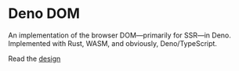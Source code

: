 # Deno DOM
An implementation of the browser DOM—primarily for SSR—in Deno. Implemented with
Rust, WASM, and obviously, Deno/TypeScript.

Read the [design](./design.md)

